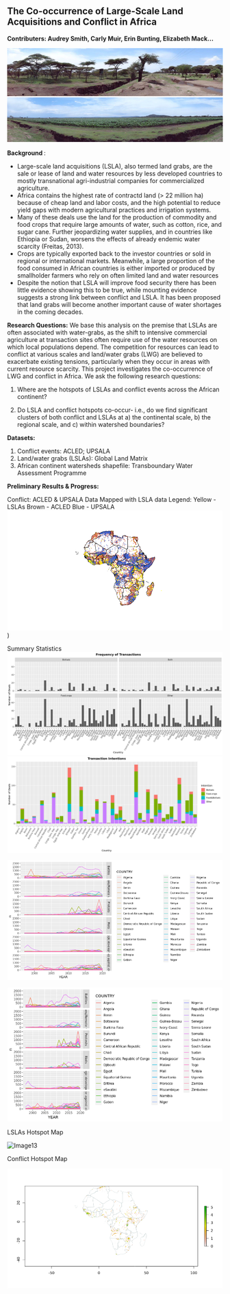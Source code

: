 
[CONTRIBUTING.md]: CONTRIBUTING.md

## <b> The Co-occurrence of Large-Scale Land Acquisitions and Conflict in Africa
  
Contributers: Audrey Smith, Carly Muir, Erin Bunting, Elizabeth Mack...</b>

![Image2](https://raw.githubusercontent.com/audreyculver/handouts-water-conflict-africa/master/project_plots/EthLSLA1.png)
![Image3](https://raw.githubusercontent.com/audreyculver/handouts-water-conflict-africa/master/project_plots/EthLSLA2.png)


<b> Background </b>:
* Large-scale land acquisitions (LSLA), also termed land grabs, are the sale or lease of land and water resources by less developed countries to mostly transnational agri-industrial companies for commercialized agriculture.
* Africa contains the highest rate of contractd land (> 22 million ha) because of cheap land and labor costs, and the high potential to reduce yield gaps with modern agricultural practices and irrigation systems.
* Many of these deals use the land for the production of commodity and food crops that require large amounts of water, such as cotton, rice, and sugar cane. Further jeopardizing water supplies, and in countries like Ethiopia or Sudan, worsens the effects of already endemic water scarcity (Freitas, 2013).  
* Crops are typically exported back to the investor countries or sold in regional or international markets. Meanwhile, a large proportion of the food consumed in African countries is either imported or produced by smallholder farmers who rely on often limited land and water resources
* Despite the notion that LSLA will improve food security there has been little evidence showing this to be true, while mounting evidence suggests a strong link between conflict and LSLA. It has been proposed that land grabs will become another important cause of water shortages in the coming decades.

<b>Research Questions:</b>
We base this analysis on the premise that LSLAs are often associated with water-grabs, as the shift to intensive commercial agriculture at transaction sites often require use of the water resources on which local populations depend. The competition for resources can lead to conflict at various scales and land/water grabs (LWG) are believed to exacerbate existing tensions, particularly when they occur in areas with current resource scarcity. This project investigates the co-occurrence of LWG and conflict in Africa. 
We ask the following research questions: 

1) Where are the hotspots of LSLAs and conflict events across the African continent? 

2) Do LSLA and conflict hotspots co-occur- i.e., do we find significant clusters of both conflict and LSLAs at a) the continental scale, b) the regional scale, and c) within watershed boundaries? 

<b>Datasets:</b>  

1) Conflict events: ACLED; UPSALA
2) Land/water grabs (LSLAs): Global Land Matrix
3) African continent watersheds shapefile: Transboundary Water Assessment Programme


<b>Preliminary Results & Progress:</b>

Conflict: ACLED & UPSALA Data Mapped with LSLA data
Legend:
Yellow - LSLAs
Brown - ACLED
Blue - UPSALA
![Image8](https://raw.githubusercontent.com/audreyculver/handouts-water-conflict-africa/master/project_plots/acled_upsala_lsla.png))



Summary Statistics
![Image5](https://raw.githubusercontent.com/audreyculver/handouts-water-conflict-africa/master/Facet_cheating.png)
![Image6](https://raw.githubusercontent.com/audreyculver/handouts-water-conflict-africa/master/stackedcheating.png)

![Image9](https://raw.githubusercontent.com/audreyculver/handouts-water-conflict-africa/master/project_plots/Conflict_summary_stats.png)

![Image10](https://raw.githubusercontent.com/audreyculver/handouts-water-conflict-africa/master/project_plots/ACLED_HS_conflict-country-yr-graph1.png)

LSLAs Hotspot Map

![Image13](https://raw.githubusercontent.com/audreyculver/handouts-water-conflict-africa/master/finalmap.png)

Conflict Hotspot Map 

![Image10](https://raw.githubusercontent.com/audreyculver/handouts-water-conflict-africa/master/project_plots/acled_conflict_raster2.png)
                                                                                        


